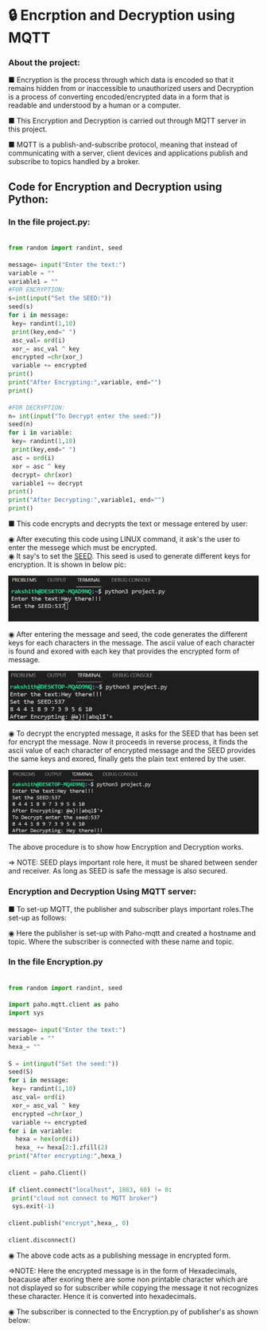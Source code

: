 # 🔒 Encrption and Decryption using MQTT
### About the project:
■ Encryption is the process through which data is encoded so that it remains hidden from or inaccessible to unauthorized users and Decryption is a process of converting encoded/encrypted data in a form that is readable and understood by a human or a computer.
<br>

■ This Encryption and Decryption is carried out through MQTT server in this project.
<br>

■ MQTT is a publish-and-subscribe protocol, meaning that instead of communicating with a server, client devices and applications publish and subscribe to topics handled by a broker.

## Code for Encryption and Decryption using Python:
   
   ### In the file project.py:
   ``` python
   
from random import randint, seed

message= input("Enter the text:")
variable = ""
variable1 = ""
#FOR ENCRYPTION:
s=int(input("Set the SEED:"))
seed(s)
for i in message:
    key= randint(1,10)
    print(key,end=" ")
    asc_val= ord(i)
    xor_= asc_val ^ key
    encrypted =chr(xor_)
    variable += encrypted
print()
print("After Encrypting:",variable, end="")
print()

#FOR DECRYPTION:
n= int(input("To Decrypt enter the seed:"))
seed(n)
for i in variable:
    key= randint(1,10)
    print(key,end=" ")
    asc = ord(i)
    xor = asc ^ key
    decrypt= chr(xor)
    variable1 += decrypt
print()
print("After Decrypting:",variable1, end="")
print()

```

 ■ This code encrypts and decrypts the text or message entered by user:
 
   ◉ After executing this code using LINUX command, it ask's the user to enter the messege which must be encrypted.
   <br>
   ◉ It say's to set the [SEED](https://www.geeksforgeeks.org/random-seed-in-python/#:~:text=Seed%20function%20is%20used%20to,number%20generated%20by%20the%20generator). This seed is used to generate different keys for encryption. It is shown in below pic: 
   <br>
   
   <img src="ref_pic/exe_1.jpg">
   <p align= "center">
   </p>
  
   ◉ After entering the message and seed, the code generates the different keys for each characters in the message. The ascii value of each character is found and exored with each key that provides the encrypted form of message.
  <br>
   
  <img src= "ref_pic/exe_2.jpg">
  <p align= "center">
  </p>
  
   ◉ To decrypt the encrypted message, it asks for the SEED that has been set for encrypt the message. Now it proceeds in reverse process, it finds the ascii value of each character of encrypted message and the SEED provides the same keys and exored, finally gets the plain text entered by the user.
   <br>
   
   <img src= "ref_pic/exe_3.jpg">
   <p align= "center">
   </p>
   
 The above procedure is to show how Encryption and Decryption works.
 
 ⇒ NOTE: SEED plays important role here, it must be shared between sender and receiver. As long as SEED is safe the message is also secured.
 <br>
 
 ### Encryption and Decryption Using MQTT server:
 
   ■ To set-up MQTT, the publisher and subscriber plays important roles.The set-up as follows:
      
   ◉ Here the publisher is set-up with Paho-mqtt and created a hostname and topic. Where the subscriber is connected with these name and topic.
      
   ### In the file Encryption.py
   ``` python
   
from random import randint, seed

import paho.mqtt.client as paho
import sys

message= input("Enter the text:")
variable = ""
hexa_= ""

S = int(input("Set the seed:"))
seed(S)
for i in message:
    key= randint(1,10)
    asc_val= ord(i)
    xor_= asc_val ^ key
    encrypted =chr(xor_)
    variable += encrypted
for i in variable:
     hexa = hex(ord(i))
     hexa_ += hexa[2:].zfill(2)
print("After encrypting:",hexa_) 

client = paho.Client()

if client.connect("localhost", 1883, 60) != 0:
    print("cloud not connect to MQTT broker")
    sys.exit(-1)

client.publish("encrypt",hexa_, 0)

client.disconnect()

```
◉ The above code acts as a publishing message in encrypted form.

⇒NOTE: Here the encrypted message is in the form of Hexadecimals, beacause after exoring there are some non printable character which are not displayed so for subscriber while copying the message it not recognizes these character. Hence it is converted into hexadecimals.

◉ The subscriber is connected to the Encryption.py of publisher's as shown below:
        
